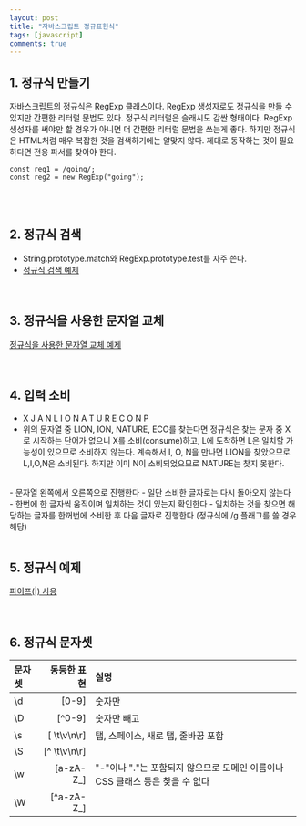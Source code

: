 ```yaml
---
layout: post
title: "자바스크립트 정규표현식"
tags: [javascript]
comments: true
---
```


## 1. 정규식 만들기 
자바스크립트의 정규식은 RegExp 클래스이다. RegExp 생성자로도 정규식을 만들 수 있지만 간편한 리터럴 문법도 있다. 정규식 리터럴은 슬래시도 감싼 형태이다. RegExp 생성자를 써야만 할 경우가 아니면 더 간편한 리터럴 문법을 쓰는게 좋다. 하지만 정규식은 HTML처럼 매우 복잡한 것을 검색하기에는 알맞지 않다. 제대로 동작하는 것이 필요하다면 전용 파서를 찾아야 한다.

```
const reg1 = /going/;
const reg2 = new RegExp("going");
```  
<br/><br/>

## 2. 정규식 검색
- String.prototype.match와 RegExp.prototype.test를 자주 쓴다.  
- [정규식 검색 예제](https://github.com/yoojh9/learning-javascript-example/blob/master/ch17/reg-search-test.js)  
<br/><br/>

## 3. 정규식을 사용한 문자열 교체
[정규식을 사용한 문자열 교체 예제](https://github.com/yoojh9/learning-javascript-example/blob/master/ch17/reg-replace-test.js)  
<br/><br/>

## 4. 입력 소비
- X J A N L I O N A T U R E C O N P
- 위의 문자열 중 LION, ION, NATURE, ECO를 찾는다면 정규식은 찾는 문자 중 X로 시작하는 단어가 없으니 X를 소비(consume)하고, L에 도착하면 L은 일치할 가능성이 있으므로 소비하지 않는다. 계속해서 I, O, N을 만나면 LION을 찾았으므로 L,I,O,N은 소비된다. 하지만 이미 N이 소비되었으므로 NATURE는 찾지 못한다.
<br/>
- 문자열 왼쪽에서 오른쪽으로 진행한다
- 일단 소비한 글자로는 다시 돌아오지 않는다
- 한번에 한 글자씩 움직이며 일치하는 것이 있는지 확인한다
- 일치하는 것을 찾으면 해당하는 글자를 한꺼번에 소비한 후 다음 글자로 진행한다 (정규식에 /g 플래그를 쓸 경우 해당)
<br/><br/>

## 5. 정규식 예제
[파이프(|) 사용](https://github.com/yoojh9/learning-javascript-example/blob/master/ch17/reg-alternation-test.js)  
<br/><br/>

## 6. 정규식 문자셋  

| 문자셋 | 동등한 표현 | 설명 |
|:-----|----:|:-----|
|\d | [0-9] | 숫자만 |
|\D | [^0-9] | 숫자만 빼고 |
|\s | [ \t\v\n\r] | 탭, 스페이스, 새로 탭, 줄바꿈 포함 |
|\S | [^ \t\v\n\r] | 
|\w | [a-zA-Z_] | "-"이나 "."는 포함되지 않으므로 도메인 이름이나 CSS 클래스 등은 찾을 수 없다 |
|\W | [^a-zA-Z_] | 

